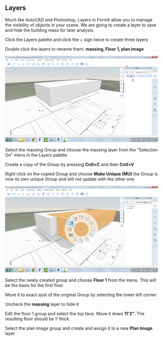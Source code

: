 Layers
------

Much like AutoCAD and Photoshop, Layers in FormIt allow you to manage
the visibility of objects in your scene. We are going to create a layer
to save and hide the building mass for later analysis.

Click the Layers palette and click the + sign twice to create three
layers

Double click the layers to rename them: **massing, Floor 1, plan image**

![](./images/10c435cf-fcc2-4a4b-9135-094dea903da2.png)

Select the massing Group and choose the massing layer from the
"Selection On" menu in the Layers palette

Create a copy of the Group by pressing **Cntl+C** and then **Cntl+V**

Right click on the copied Group and choose **Make Unique (MU)** the
Group is now its own unique Group and will not update with the other one

![](./images/3f46a20c-a1ab-44a1-8ba3-d2cdb050f1bd.png)

Select the newly created group and choose **Floor 1** from the menu.
This will be the basis for the first floor

Move it to exact spot of the original Group by selecting the lower left
corner

Uncheck the **massing** layer to hide it

Edit the floor 1 group and select the top face. Move it down **11'2".**
The resulting floor should be 1' thick.

Select the plan image group and create and assign it to a new **Plan
Image** layer